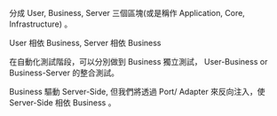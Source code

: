 分成 User, Business, Server 三個區塊(或是稱作 Application, Core, Infrastructure) 。

User 相依 Business, Server 相依 Business

在自動化測試階段，可以分別做到 Business 獨立測試， User-Business or Business-Server 的整合測試。


Business 驅動 Server-Side, 但我們將透過 Port/ Adapter 來反向注入，使 Server-Side 相依 Business 。